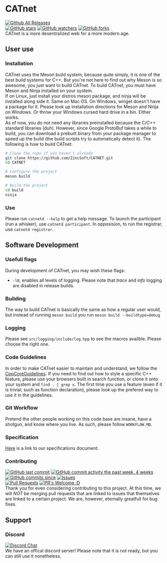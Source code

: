 # CATnet
[![Github All Releases](https://img.shields.io/github/downloads/atom/atom/total.svg?style=flat)]()  
[![GitHub stars](https://img.shields.io/github/stars/badges/shields.svg?style=social&label=Stars&style=plastic)]()
[![GitHub watchers](https://img.shields.io/github/watchers/badges/shields.svg?style=social&label=Watch&style=plastic)]()
[![GitHub forks](https://img.shields.io/github/forks/badges/shields.svg?style=social&label=Fork&style=plastic)]()  
CATnet is a more desentralized web for a more modern age.

## User use
### Installation
CATnet uses the Meson build system, because quite simply, it is one of the best build systems for C++. But you're not here to find out why Meson is so awesome, you just want to build CATnet. To build CATnet, you must have Meson and Ninja installed on your system.  
If on Linux, just install your distros meson package, and ninja will be installed along side it. Same on Mac OS. On Windows, winget doesn't have a package for it. Please look up installation directions for Meson and Ninja on Windows. Or throw your Windows cursed hard drive in a bin. Either works.  
As of now, you do not need any libraries preinstalled because the C/C++ standard libraries (duh). However, since Google ProtoBuf takes a while to build, you can download a prebuilt binary from your package manager to speed up the build (the build scripts try to automatically detect it). The following is how to build CATnet.  
```bash
# Clone the repo if you haven't already
git clone https://github.com/ZincSoft/CATNET.git
cd CATNET

# Configure the project
meson build

# Build the project
cd build
ninja
```

### Use
Please run `catnetd --help` to get a help message. To launch the participant (run a whisker), use `catnetd participant`. In opposision, to run the registrar, use `catnetd registrar`.

## Software Development
### Usefull flags
During development of CATnet, you may wish these flags:
* `-l0`, enables all levels of logging. Please note that *trace* and *info* logging are disabled in release builds.

### Building
The way to build CATnet is basically the same as how a regular user would, but instead of running `meson build` you run `meson build --buildtype=debug`

### Logging
Please see `src/logging/include/log.hpp` to see the macros availble. Please choose the right one.

### Code Guidelines
In order to make CATnet easier to maintain and understand, we follow the [CppCoreGuidelines](http://isocpp.github.io/CppCoreGuidelines/CppCoreGuidelines). If you need to find out how to style a specific C++ feature, please use your browsers built in search function, or clone it onto your system and `find . | grep x`.
The first time you use a feature (even if it is trivial, such as function declaration), please look up the prefered way to use it in the guidelines.

### Git Workflow
Pretend the other people working on this code base are insane, have a shotgun, and know where you live. As such, please follow `WORKFLOW.MD`.

### Specification
[Here](https://docs.google.com/document/d/1t3FXJTDr-h4J9iPvzBLDdCKGJAukKruhrJjNaMWRgq0/edit?ts=5fc41d5f#heading=h.3bqhl2hpdgyy) is a link to our specifications document.

### Contributing
[![GitHub last commit](https://img.shields.io/github/last-commit/google/skia.svg?style=flat)]()
[![GitHub commit activity the past week, 4 weeks](https://img.shields.io/github/commit-activity/y/eslint/eslint.svg?style=flat)]()
[![GitHub commits since](https://img.shields.io/github/commits-since/tterb/playmusic/v1.2.0.svg)]()
[![Issues](https://img.shields.io/github/issues-raw/tterb/PlayMusic.svg?maxAge=25000)](https://github.com/tterb/Hyde/issues)  
[![Pull Requests](https://img.shields.io/github/issues-pr/cdnjs/cdnjs.svg?style=flat)]()
[![PR's Welcome :D](https://img.shields.io/badge/PRs-welcome-brightgreen.svg?style=flat)](http://makeapullrequest.com)  
Thank you for even considering contributing to this project. At this time, we will *NOT* be merging pull requests that are linked to issues that themselves are linked to a certain project. We are, however, eternally greatfull for bug fixes.

## Support
### Discord
[![Discord Chat](https://img.shields.io/discord/308323056592486420.svg)](https://discord.gg/YAqvVTrx)  
We have an offical discord server! Please note that it is not ready, but you can still use it nonetheless.
